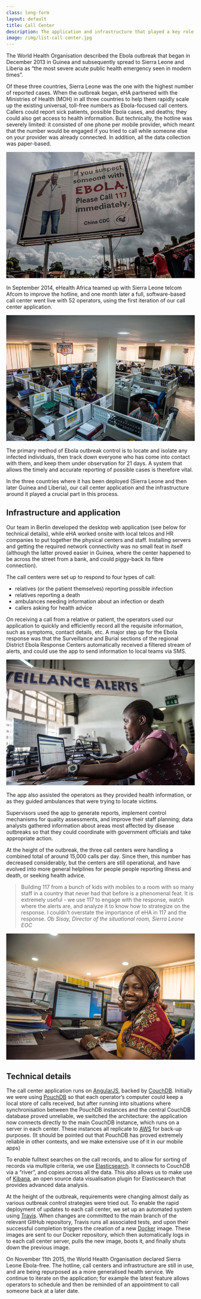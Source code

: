 ```yaml
---
class: long-form
layout: default
title: Call Center
description: The application and infrastructure that played a key role in the fight against the West African Ebola epidemic
image: /img/list-call-center.jpg
---
```


The World Health Organisation described the Ebola outbreak that began in December 2013 in Guinea and subsequently spread to Sierra Leone and Liberia as “the most severe acute public health emergency seen in modern times”.

Of these three countries, Sierra Leone was the one with the highest number of reported cases. When the outbreak began, eHA partnered with the Ministries of Health (MOH) in all three countries to help them rapidly scale up the existing universal, toll-free numbers as Ebola-focused call centers. Callers could report sick patients, possible Ebola cases, and deaths; they could also get access to health information. But technically, the hotline was severely limited: it consisted of one phone per mobile provider, which meant that the number would be engaged if you tried to call while someone else on your provider was already connected. In addition, all the data collection was paper-based.

![A poster for the 117 hotline to the Call Center in Sierra Leone](/img/call-center-poster.jpg)

In September 2014, eHealth Africa teamed up with Sierra Leone telcom Afcom to improve the hotline, and one month later a full, software-based call center went live with 52 operators, using the first iteration of our call center application.

![Interior view of the Freetown Call Center](/img/call-center-interior.jpg)

The primary method of Ebola outbreak control is to locate and isolate any infected individuals, then track down everyone who has come into contact with them, and keep them under observation for 21 days. A system that allows the timely and accurate reporting of possible cases is therefore vital.

In the three countries where it has been deployed (Sierra Leone and then later Guinea and Liberia), our call center application and the infrastructure around it played a crucial part in this process.

## Infrastructure and application

Our team in Berlin developed the desktop web application (see below for technical details), while eHA worked onsite with local telcos and HR companies to put together the physical centers and staff. Installing servers and getting the required network connectivity was no small feat in itself (although the latter proved easier in Guinea, where the center happened to be across the street from a bank, and could piggy-back its fibre connection).

The call centers were set up to respond to four types of call:

* relatives (or the patient themselves) reporting possible infection
* relatives reporting a death
* ambulances needing information about an infection or death
* callers asking for health advice

On receiving a call from a relative or patient, the operators used our application to quickly and efficiently record all the requisite information, such as symptoms, contact details, etc. A major step up for the Ebola response was that the Surveillance and Burial sections of the regional District Ebola Response Centers automatically received a filtered stream of alerts, and could use the app to send information to local teams via SMS.

![A surveillance alert center](/img/call-center-surveillance.jpg)

The app also assisted the operators as they provided health information, or as they guided ambulances that were trying to locate victims.

Supervisors used the app to generate reports, implement control mechanisms for quality assessments, and improve their staff planning; data analysts gathered information about areas most affected by disease outbreaks so that they could coordinate with government officials and take appropriate action.

At the height of the outbreak, the three call centers were handling a combined total of around 15,000 calls per day. Since then, this number has decreased considerably, but the centers are still operational, and have evolved into more general helplines for people people reporting illness and death, or seeking health advice.

> Building 117 from a bunch of kids with mobiles to a room with so many staff in a country that never had that before is a phenomenal feat. It is extremely useful - we use 117 to engage with the response, watch where the alerts are, and analyze it to know how to strategize on the response. I couldn’t overstate the importance of eHA in 117 and the response. <cite>Ob Sisay, Director of the situational room, Sierra Leone EOC</cite>

![Lilian James, call center operator](/img/call-center-smiling.jpg)

## Technical details

The call center application runs on [AngularJS](https://angularjs.org), backed by [CouchDB](https://couchdb.apache.org/). Initially we were using [PouchDB](http://pouchdb.com/) so that each operator’s computer could keep a local store of calls received, but after running into situations where synchronisation between the PouchDB instances and the central CouchDB database proved unreliable, we switched the architecture: the application now connects directly to the main CouchDB instance, which runs on a server in each center. These instances all replicate to [AWS](https://aws.amazon.com/) for back-up purposes. (It should be pointed out that PouchDB has proved extremely reliable in other contexts, and we make extensive use of it in our mobile apps)

To enable fulltext searches on the call records, and to allow for sorting of records via multiple criteria, we use [Elasticsearch](https://www.elastic.co/products/elasticsearch). It connects to CouchDB via a “river”, and copies across all the data. This also allows us to make use of [Kibana](https://www.elastic.co/products/kibana), an open source data visualisation plugin for Elasticsearch that provides advanced data analysis.

At the height of the outbreak, requirements were changing almost daily as various outbreak control strategies were tried out. To enable the rapid deployment of updates to each call center, we set up an automated system using [Travis](https://travis-ci.org/). When changes are committed to the main branch of the relevant GitHub repository, Travis runs all associated tests, and upon their successful completion triggers the creation of a new [Docker](https://www.docker.com/) image. These images are sent to our Docker repository, which then automatically logs in to each call center server, pulls the new image, boots it, and finally shuts down the previous image.

On November 11th 2015, the World Health Organisation declared Sierra Leone Ebola-free. The hotline, call centers and infrastructure are still in use, and are being repurposed as a more generalised health service. We continue to iterate on the application; for example the latest feature allows operators to schedule and then be reminded of an appointment to call someone back at a later date.
